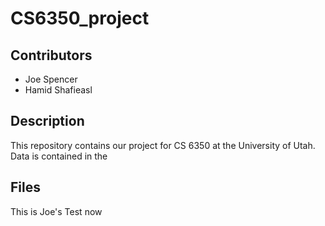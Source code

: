# CS6350_project

## Contributors
- Joe Spencer
- Hamid Shafieasl

## Description
This repository contains our project for CS 6350 at the University of Utah. Data is contained in the

## Files
This is Joe's Test now
